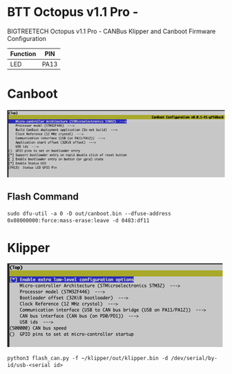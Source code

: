 # BTT Octopus v1.1 Pro -
BIGTREETECH Octopus v1.1 Pro - CANBus Klipper and Canboot Firmware Configuration

| Function | PIN |
| --- | --- |
| LED | PA13 |

# Canboot

![Octopus v1.1 Pro Canboot firmware configuration showing led and canbus pins](images/canboot-octopus_v1.1_pro.png)

## Flash Command

````
sudo dfu-util -a 0 -D out/canboot.bin --dfuse-address 0x08000000:force:mass-erase:leave -d 0483:df11
````

# Klipper

![Octopus v1.1 Pro Klipper+Canbus firmware configuration showing led and canbus pins](images/klipper-octopus_v1.1_pro.png)

````
python3 flash_can.py -f ~/klipper/out/klipper.bin -d /dev/serial/by-id/usb-<serial id>
````